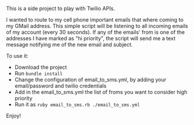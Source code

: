 This is a side project to play with Twilio APIs.

I wanted to route to my cell phone important emails that where coming to my GMail address.
This simple script will be listening to all incoming emails of my account (every 30 seconds). If any of the emails' from is one of the addresses I have marked as "hi priority", the script will send me a text message notifying me of the new email and subject.

To use it:

* Download the project
* Run `bundle install`
* Change the configuration of email_to_sms.yml, by adding your email/password and twilio credentials
* Add in the email_to_sms.yml the list of froms you want to consider high priority
* Run it as `ruby email_to_sms.rb ./email_to_sms.yml`

Enjoy!